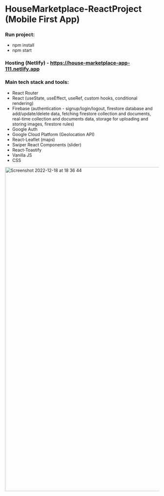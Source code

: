 # HouseMarketplace-ReactProject (Mobile First App)

### Run project:
- npm install
- npm start

### Hosting (Netlify) - https://house-marketplace-app-111.netlify.app

### Main tech stack and tools:
- React Router
- React (useState, useEffect, useRef, custom hooks, conditional rendering)
- Firebase (authentication - signup/login/logout, firestore database and add/update/delete data, fetching firestore collection and documents, real-time collection and documents data, storage for uploading and storing images, firestore rules)
- Google Auth
- Google Cloud Platform (Geolocation API)
- React-Leaflet (maps)
- Swiper React Components (slider)
- React-Toastify
- Vanilla JS
- CSS


<img width="1063" alt="Screenshot 2022-12-18 at 18 36 44" src="https://user-images.githubusercontent.com/109438310/208309234-b3ade976-4b42-4d8f-abe4-edd77f462389.png">


